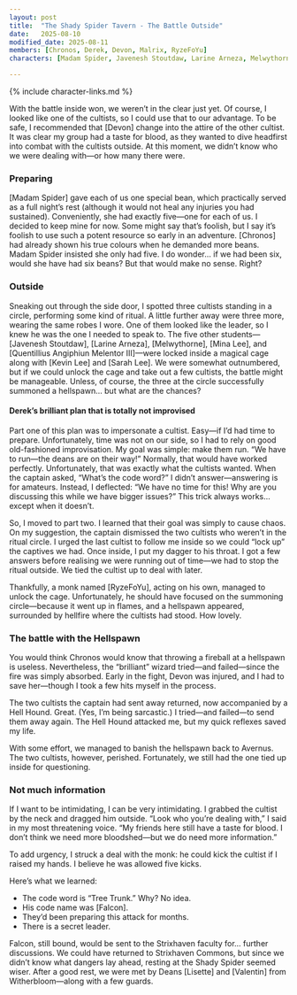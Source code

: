 ```yaml
---
layout: post
title:  "The Shady Spider Tavern - The Battle Outside"
date:   2025-08-10
modified_date: 2025-08-11
members: [Chronos, Derek, Devon, Malrix, RyzeFoYu]
characters: [Madam Spider, Javenesh Stoutdaw, Larine Arneza, Melwythorne, Mina Lee, Quentillius Angiphiun Melentor III, Kevin Lee, Sarah Lee, Falcon, Valentin, Lisette]

---
```

{% include character-links.md %}

With the battle inside won, we weren’t in the clear just yet. Of course, I looked like one of the cultists, so I could use that to our advantage. To be safe, I recommended that [Devon] change into the attire of the other cultist. It was clear my group had a taste for blood, as they wanted to dive headfirst into combat with the cultists outside. At this moment, we didn’t know who we were dealing with—or how many there were.

### Preparing
[Madam Spider] gave each of us one special bean, which practically served as a full night’s rest (although it would not heal any injuries you had sustained). Conveniently, she had exactly five—one for each of us. I decided to keep mine for now. Some might say that’s foolish, but I say it’s foolish to use such a potent resource so early in an adventure. [Chronos] had already shown his true colours when he demanded more beans. Madam Spider insisted she only had five. I do wonder… if we had been six, would she have had six beans? But that would make no sense. Right?

### Outside
Sneaking out through the side door, I spotted three cultists standing in a circle, performing some kind of ritual. A little further away were three more, wearing the same robes I wore. One of them looked like the leader, so I knew he was the one I needed to speak to.
The five other students—[Javenesh Stoutdaw], [Larine Arneza], [Melwythorne], [Mina Lee], and [Quentillius Angiphiun Melentor III]—were locked inside a magical cage along with [Kevin Lee] and [Sarah Lee]. We were somewhat outnumbered, but if we could unlock the cage and take out a few cultists, the battle might be manageable. Unless, of course, the three at the circle successfully summoned a hellspawn… but what are the chances?

#### Derek’s brilliant plan that is totally not improvised
Part one of this plan was to impersonate a cultist. Easy—if I’d had time to prepare. Unfortunately, time was not on our side, so I had to rely on good old-fashioned improvisation. My goal was simple: make them run. “We have to run—the deans are on their way!” Normally, that would have worked perfectly. Unfortunately, that was exactly what the cultists wanted. When the captain asked, “What’s the code word?” I didn’t answer—answering is for amateurs. Instead, I deflected: “We have no time for this! Why are you discussing this while we have bigger issues?” This trick always works… except when it doesn’t.

So, I moved to part two. I learned that their goal was simply to cause chaos. On my suggestion, the captain dismissed the two cultists who weren’t in the ritual circle. I urged the last cultist to follow me inside so we could “lock up” the captives we had. Once inside, I put my dagger to his throat. I got a few answers before realising we were running out of time—we had to stop the ritual outside. We tied the cultist up to deal with later.

Thankfully, a monk named [RyzeFoYu], acting on his own, managed to unlock the cage. Unfortunately, he should have focused on the summoning circle—because it went up in flames, and a hellspawn appeared, surrounded by hellfire where the cultists had stood. How lovely.

### The battle with the Hellspawn
You would think Chronos would know that throwing a fireball at a hellspawn is useless. Nevertheless, the “brilliant” wizard tried—and failed—since the fire was simply absorbed. Early in the fight, Devon was injured, and I had to save her—though I took a few hits myself in the process.

The two cultists the captain had sent away returned, now accompanied by a Hell Hound. Great. (Yes, I’m being sarcastic.) I tried—and failed—to send them away again. The Hell Hound attacked me, but my quick reflexes saved my life.

With some effort, we managed to banish the hellspawn back to Avernus. The two cultists, however, perished. Fortunately, we still had the one tied up inside for questioning.

### Not much information
If I want to be intimidating, I can be very intimidating. I grabbed the cultist by the neck and dragged him outside. “Look who you’re dealing with,” I said in my most threatening voice. “My friends here still have a taste for blood. I don’t think we need more bloodshed—but we do need more information.”

To add urgency, I struck a deal with the monk: he could kick the cultist if I raised my hands. I believe he was allowed five kicks.

Here’s what we learned:

- The code word is “Tree Trunk.” Why? No idea.
- His code name was [Falcon].
- They’d been preparing this attack for months.
- There is a secret leader.

Falcon, still bound, would be sent to the Strixhaven faculty for… further discussions. We could have returned to Strixhaven Commons, but since we didn’t know what dangers lay ahead, resting at the Shady Spider seemed wiser. After a good rest, we were met by Deans [Lisette] and [Valentin] from Witherbloom—along with a few guards.